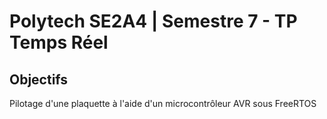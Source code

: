 # Polytech SE2A4 | Semestre 7 - TP Temps Réel

## Objectifs

Pilotage d'une plaquette à l'aide d'un microcontrôleur AVR sous FreeRTOS
